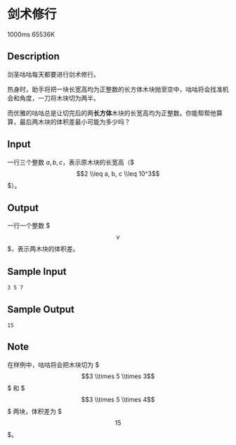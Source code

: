 # 剑术修行

1000ms  65536K

## Description

剑圣咕咕每天都要进行剑术修行。

热身时，助手将把一块长宽高均为正整数的长方体木块抛至空中，咕咕将会找准机会和角度，一刀将木块切为两半。

而优雅的咕咕总是让切完后的两**长方体**木块的长宽高均为正整数。你能帮帮他算算，最后两木块的体积差最小可能为多少吗？

## Input

一行三个整数 $a, b, c$，表示原木块的长宽高（$$$2 \\leq a, b, c \\leq 10^3$$$）。

## Output

一行一个整数 $$$v$$$，表示两木块的体积差。

## Sample Input

```
3 5 7
```

## Sample Output

```
15
```

## Note

在样例中，咕咕将会把木块切为 $$$3 \\times 5 \\times 3$$$ 和 $$$3 \\times 5 \\times 4$$$ 两块，体积差为 $$$15$$$。
